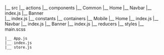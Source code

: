 |__ src
    |__ actions
    |__ components
        |__ Common
        |__ Home
            |__ Navbar
                |__ index.js
            |__ Banner  
                |__ index.js
    |__ constants
    |__ containers
        |__ Mobile
            |__ Home
                |__ index.js
                |__ Navbar
                    |__ index.js
                |__ Banner
                    |__ index.js
    |__ reducers
    |__ styles
        |__ main.scss

    |__ App.js
    |__ index.js
    |__ store.js
